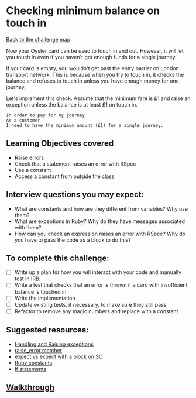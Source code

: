# Checking minimum balance on touch in

[Back to the challenge map](README.md)

Now your Oyster card can be used to touch in and out. However, it will let you touch in even if you haven't got enough funds for a single journey.

If your card is empty, you wouldn't get past the entry barrier on London transport network. This is because when you try to touch in, it checks the balance and refuses to touch in unless you have enough money for one journey.

Let's implement this check. Assume that the minimum fare is £1 and raise an exception unless the balance is at least £1 on touch in.


```
In order to pay for my journey
As a customer
I need to have the minimum amount (£1) for a single journey.
```

## Learning Objectives covered
- Raise errors
- Check that a statement raises an error with RSpec
- Use a constant
- Access a constant from outside the class

## Interview questions you may expect:
- What are constants and how are they different from variables? Why use them?
- What are exceptions in Ruby? Why do they have messages associated with them?
- How can you check an expression raises an error with RSpec? Why do you have to pass the code as a block to do this?

## To complete this challenge:
- [ ] Write up a plan for how you will interact with your code and manually test in IRB.
- [ ] Write a test that checks that an error is thrown if a card with insufficient balance is touched in
- [ ] Write the implementation
- [ ] Update existing tests, if necessary, to make sure they still pass
- [ ] Refactor to remove any magic numbers and replace with a constant

## Suggested resources:
- [Handling and Raising exceptions](https://rubymonk.com/learning/books/4-ruby-primer-ascent/chapters/41-exceptions/lessons/92-handling)
- [raise_error matcher](https://www.relishapp.com/rspec/rspec-expectations/docs/built-in-matchers/raise-error-matcher)
- [expect vs expect with a block on SO](http://stackoverflow.com/questions/19960831/rspec-expect-vs-expect-with-block-whats-the-difference)
- [Ruby constants](http://rubylearning.com/satishtalim/ruby_constants.html)
- [If statements](http://www.dev-hq.net/ruby/5--if-statements)

## [Walkthrough](walkthroughs/09_min_balance_on_touch_in.md)
